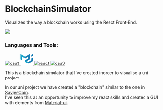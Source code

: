 # BlockchainSimulator
Visualizes the way a blockchain works using the React Front-End.</br>

![](https://github.com/DrorTsky/BlockchainSimulatorUniProj/blob/main/blockchain.gif)

<h3 align="left">Languages and Tools:</h3>
<p align="left"> <a href="https://www.w3schools.com/css/" target="_blank"> <img src="https://devicons.github.io/devicon/devicon.git/icons/css3/css3-original-wordmark.svg" alt="css3" width="40" height="40"/> </a> <a href="https://material-ui.com/" target="_blank"> <img src="https://github.com/devicons/devicon/blob/master/icons/materialui/materialui-original.svg" alt="git" width="40" height="40"/> </a> <a href="https://reactjs.org/" target="_blank"> <img src="https://devicons.github.io/devicon/devicon.git/icons/react/react-original-wordmark.svg" alt="react" width="40" height="40"/> <a href="https://github.com/Savjee/SavjeeCoin/blob/master/README.md" target="_blank"> <img src="https://i.imgur.com/VELRxXl.png" alt="css3" width="40" height="40"/> </a></p>
This is a blockchain simulator that I've created inorder to visualise a uni project

In our uni project we have created a "blockchain" similar to the one in [SavjeeCoin](https://github.com/Savjee/SavjeeCoin).</br>
I've seen this as an opportunity to improve my react skills and created a GUI  with elements from [Material-ui](https://material-ui.com/).
